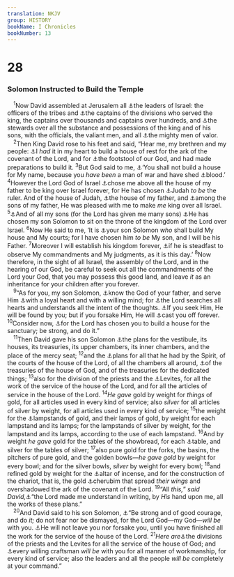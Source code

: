 ```yaml
---
translation: NKJV
group: HISTORY
bookName: I Chronicles 
bookNumber: 13
---
```


<div class="title"><h1>28</h1><h3>Solomon Instructed to Build the Temple</h3></div>
<span class="verse 1su_28_1"> <sup>1</sup>Now David assembled at Jerusalem all <a data-toggle="tooltip" data-placement="bottom" title="1 Chr. 27:16">⚓</a>the leaders of Israel: the officers of the tribes and <a data-toggle="tooltip" data-placement="bottom" title="1 Chr. 27:1, 2">⚓</a>the captains of the divisions who served the king, the captains over thousands and captains over hundreds, and <a data-toggle="tooltip" data-placement="bottom" title="1 Chr. 27:25">⚓</a>the stewards over all the substance and possessions of the king and of his sons, with the officials, the valiant men, and all <a data-toggle="tooltip" data-placement="bottom" title="2 Sam. 23:8–39; 1 Chr. 11:10–47">⚓</a>the mighty men of valor.<br/></span>
<span class="verse 1su_28_2"> <sup>2</sup>Then King David rose to his feet and said, “Hear me, my brethren and my people: <a data-toggle="tooltip" data-placement="bottom" title="2 Sam. 7:2">⚓</a>I <i>had</i> it in my heart to build a house of rest for the ark of the covenant of the Lord, and for <a data-toggle="tooltip" data-placement="bottom" title="Ps. 99:5; 132:7; (Is. 66:1)">⚓</a>the footstool of our God, and had made preparations to build it. </span>
<span class="verse 1su_28_3"><sup>3</sup>But God said to me, <a data-toggle="tooltip" data-placement="bottom" title="2 Sam. 7:5, 13; 1 Kin. 5:3">⚓</a>‘You shall not build a house for My name, because you <i>have</i> <i>been</i> a man of war and have shed <a data-toggle="tooltip" data-placement="bottom" title="(1 Chr. 17:4; 22:8)">⚓</a>blood.’ </span>
<span class="verse 1su_28_4"><sup>4</sup>However the Lord God of Israel <a data-toggle="tooltip" data-placement="bottom" title="1 Sam. 16:6–13">⚓</a>chose me above all the house of my father to be king over Israel forever, for He has chosen <a data-toggle="tooltip" data-placement="bottom" title="Gen. 49:8–10; 1 Chr. 5:2; Ps. 60:7">⚓</a>Judah <i>to</i> <i>be</i> the ruler. And of the house of Judah, <a data-toggle="tooltip" data-placement="bottom" title="1 Sam. 16:1">⚓</a>the house of my father, and <a data-toggle="tooltip" data-placement="bottom" title="1 Sam. 13:14; 16:12, 13; Acts 13:22">⚓</a>among the sons of my father, He was pleased with me to make <i>me</i> king over all Israel. </span>
<span class="verse 1su_28_5"><sup>5</sup><a data-toggle="tooltip" data-placement="bottom" title="1 Chr. 3:1–9; 14:3–7; 23:1">⚓</a>And of all my sons (for the Lord has given me many sons) <a data-toggle="tooltip" data-placement="bottom" title="1 Chr. 22:9; 29:1">⚓</a>He has chosen my son Solomon to sit on the throne of the kingdom of the Lord over Israel. </span>
<span class="verse 1su_28_6"><sup>6</sup>Now He said to me, ‘It is <a data-toggle="tooltip" data-placement="bottom" title="2 Sam. 7:13, 14; 1 Kin. 6:38; 1 Chr. 22:9, 10; 2 Chr. 1:9; 6:2">⚓</a>your son Solomon <i>who</i> shall build My house and My courts; for I have chosen him <i>to</i> <i>be</i> My son, and I will be his Father. </span>
<span class="verse 1su_28_7"><sup>7</sup>Moreover I will establish his kingdom forever, <a data-toggle="tooltip" data-placement="bottom" title="1 Chr. 22:13">⚓</a>if he is steadfast to observe My commandments and My judgments, as it is this day.’ </span>
<span class="verse 1su_28_8"><sup>8</sup>Now therefore, in the sight of all Israel, the assembly of the Lord, and in the hearing of our God, be careful to seek out all the commandments of the Lord your God, that you may possess this good land, and leave <i>it</i> as an inheritance for your children after you forever.<br/></span>
<span class="verse 1su_28_9"> <sup>9</sup>“As for you, my son Solomon, <a data-toggle="tooltip" data-placement="bottom" title="(1 Sam. 12:24); Jer. 9:24; Hos. 4:1; (John 17:3)">⚓</a>know the God of your father, and serve Him <a data-toggle="tooltip" data-placement="bottom" title="2 Kin. 20:3">⚓</a>with a loyal heart and with a willing mind; for <a data-toggle="tooltip" data-placement="bottom" title="(1 Sam. 16:7; 1 Kin. 8:39; 1 Chr. 29:17); Jer. 11:20; 17:10; 20:12; Rev. 2:23">⚓</a>the Lord searches all hearts and understands all the intent of the thoughts. <a data-toggle="tooltip" data-placement="bottom" title="2 Chr. 15:2; (Jer. 29:13)">⚓</a>If you seek Him, He will be found by you; but if you forsake Him, He will <a data-toggle="tooltip" data-placement="bottom" title="Deut. 31:17">⚓</a>cast you off forever. </span>
<span class="verse 1su_28_10"><sup>10</sup>Consider now, <a data-toggle="tooltip" data-placement="bottom" title="1 Chr. 22:13; 28:6">⚓</a>for the Lord has chosen you to build a house for the sanctuary; be strong, and do it.”<br/></span>
<span class="verse 1su_28_11"> <sup>11</sup>Then David gave his son Solomon <a data-toggle="tooltip" data-placement="bottom" title="1 Kin. 6:3; 1 Chr. 28:19">⚓</a>the plans for the vestibule, its houses, its treasuries, its upper chambers, its inner chambers, and the place of the mercy seat; </span>
<span class="verse 1su_28_12"><sup>12</sup>and the <a data-toggle="tooltip" data-placement="bottom" title="Ex. 25:40; Heb. 8:5">⚓</a>plans for all that he had by the Spirit, of the courts of the house of the Lord, of all the chambers all around, <a data-toggle="tooltip" data-placement="bottom" title="1 Chr. 26:20, 28">⚓</a>of the treasuries of the house of God, and of the treasuries for the dedicated things; </span>
<span class="verse 1su_28_13"><sup>13</sup>also for the division of the priests and the <a data-toggle="tooltip" data-placement="bottom" title="1 Chr. 23:6">⚓</a>Levites, for all the work of the service of the house of the Lord, and for all the articles of service in the house of the Lord. </span>
<span class="verse 1su_28_14"><sup>14</sup><i>He</i> <i>gave</i> gold by weight for <i>things</i> of gold, for all articles used in every kind of service; also <i>silver</i> for all articles of silver by weight, for all articles used in every kind of service; </span>
<span class="verse 1su_28_15"><sup>15</sup>the weight for the <a data-toggle="tooltip" data-placement="bottom" title="Ex. 25:31–39; 1 Kin. 7:49">⚓</a>lampstands of gold, and their lamps of gold, by weight for each lampstand and its lamps; for the lampstands of silver by weight, for the lampstand and its lamps, according to the use of each lampstand. </span>
<span class="verse 1su_28_16"><sup>16</sup>And by weight <i>he</i> <i>gave</i> gold for the tables of the showbread, for each <a data-toggle="tooltip" data-placement="bottom" title="1 Kin. 7:48">⚓</a>table, and silver for the tables of silver; </span>
<span class="verse 1su_28_17"><sup>17</sup>also pure gold for the forks, the basins, the pitchers of pure gold, and the golden bowls—<i>he</i> <i>gave</i> <i>gold</i> by weight for every bowl; and for the silver bowls, <i>silver</i> by weight for every bowl; </span>
<span class="verse 1su_28_18"><sup>18</sup>and refined gold by weight for the <a data-toggle="tooltip" data-placement="bottom" title="Ex. 30:1–10">⚓</a>altar of incense, and for the construction of the chariot, that is, the gold <a data-toggle="tooltip" data-placement="bottom" title="Ex. 25:18–22; 1 Sam. 4:4; 1 Kin. 6:23">⚓</a>cherubim that spread <i>their</i> <i>wings</i> and overshadowed the ark of the covenant of the Lord. </span>
<span class="verse 1su_28_19"><sup>19</sup>“All <i>this,</i>” <i>said</i> <i>David,</i><a data-toggle="tooltip" data-placement="bottom" title="Ex. 25:40; 1 Chr. 28:11, 12">⚓</a>“the Lord made me understand in writing, by <i>His</i> hand upon me, all the works of these plans.”<br/></span>
<span class="verse 1su_28_20"> <sup>20</sup>And David said to his son Solomon, <a data-toggle="tooltip" data-placement="bottom" title="Deut. 31:6, 7; (Josh. 1:6–9); 1 Chr. 22:13">⚓</a>“Be strong and of good courage, and do <i>it;</i> do not fear nor be dismayed, for the Lord God—my God—<i>will</i> <i>be</i> with you. <a data-toggle="tooltip" data-placement="bottom" title="Josh. 1:5; Heb. 13:5">⚓</a>He will not leave you nor forsake you, until you have finished all the work for the service of the house of the Lord. </span>
<span class="verse 1su_28_21"><sup>21</sup><i>Here</i> <i>are</i><a data-toggle="tooltip" data-placement="bottom" title="1 Chr. 24—26">⚓</a>the divisions of the priests and the Levites for all the service of the house of God; and <a data-toggle="tooltip" data-placement="bottom" title="Ex. 35:25–35; 36:1, 2; 2 Chr. 2:13, 14">⚓</a>every willing craftsman <i>will</i> <i>be</i> with you for all manner of workmanship, for every kind of service; also the leaders and all the people <i>will</i> <i>be</i> completely at your command.”<br/></span>
